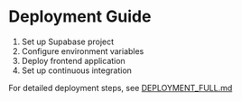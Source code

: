 # Deployment Guide

1. Set up Supabase project
2. Configure environment variables
3. Deploy frontend application
4. Set up continuous integration

For detailed deployment steps, see [DEPLOYMENT_FULL.md](DEPLOYMENT_FULL.md)
